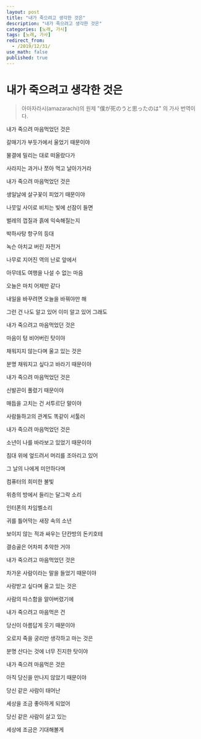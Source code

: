 ```yaml
---
layout: post
title: "내가 죽으려고 생각한 것은"
description: "내가 죽으려고 생각한 것은"
categories: [노래, 가사]
tags: [노래, 가사]
redirect_from:
  - /2019/12/31/
use_math: false
published: true
---
```


# 내가 죽으려고 생각한 것은

> 아마자라시(amazarachi)의 원제 "僕が死のうと思ったのは" 의 가사 번역이다.

내가 죽으려 마음먹었던 것은

갈매기가 부둣가에서 울었기 때문이야

물결에 밀리는 대로 떠올랐다가

사라지는 과거나 쪼아 먹고 날아가거라

내가 죽으려 마음먹었던 것은

생일날에 살구꽃이 피었기 때문이야

나뭇잎 사이로 비치는 빛에 선잠이 들면

벌레의 껍질과 흙에 익숙해질는지

박하사탕 항구의 등대

녹슨 아치교 버린 자전거

나무로 지어진 역의 난로 앞에서

아무데도 여행을 나설 수 없는 마음

오늘은 마치 어제만 같다

내일을 바꾸려면 오늘을 바꿔야만 해

그런 건 나도 알고 있어 이미 알고 있어 그래도

내가 죽으려고 마음먹었던 것은

마음이 텅 비어버린 탓이야

채워지지 않는다며 울고 있는 것은

분명 채워지고 싶다고 바라기 때문이야

내가 죽으려 마음먹었던 것은

신발끈이 풀렸기 때문이야

매듭을 고치는 건 서투르단 말이야

사람들하고의 관계도 똑같이 서툴러

내가 죽으려 마음먹었던 것은

소년이 나를 바라보고 있었기 때문이야

침대 위에 엎드려서 머리를 조아리고 있어

그 날의 나에게 미안하다며

컴퓨터의 희미한 불빛

위층의 방에서 들리는 달그락 소리

인터폰의 차임벨소리

귀를 틀어막는 새장 속의 소년

보이지 않는 적과 싸우는 단칸방의 돈키호테

결승골은 어차피 추악한 거야

내가 죽으려고 마음먹었던 것은

차가운 사람이라는 말을 들었기 때문이야

사랑받고 싶다며 울고 있는 것은

사람의 따스함을 알아버렸기에

내가 죽으려고 마음먹은 건

당신이 아름답게 웃기 때문이야

오로지 죽을 궁리만 생각하고 마는 것은

분명 산다는 것에 너무 진지한 탓이야

내가 죽으려 마음먹은 것은

아직 당신을 만나지 않았기 때문이야

당신 같은 사람이 태어난

세상을 조금 좋아하게 되었어

당신 같은 사람이 살고 있는

세상에 조금은 기대해볼게
